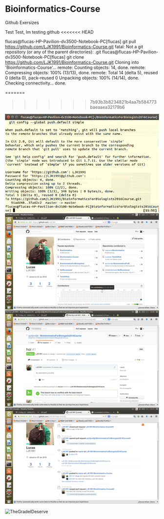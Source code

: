 # Bioinformatics-Course
Github Exersizes

Test Test, Im testing github
<<<<<<< HEAD

flucas@flucas-HP-Pavilion-dv3500-Notebook-PC[flucas] git pull https://github.com/LJK1991/Bioinformatics-Course.git
fatal: Not a git repository (or any of the parent directories): .git
flucas@flucas-HP-Pavilion-dv3500-Notebook-PC[flucas] git clone https://github.com/LJK1991/Bioinformatics-Course.git
Cloning into 'Bioinformatics-Course'...
remote: Counting objects: 14, done.
remote: Compressing objects: 100% (13/13), done.
remote: Total 14 (delta 5), reused 0 (delta 0), pack-reused 0
Unpacking objects: 100% (14/14), done.
Checking connectivity... done.

=======
>>>>>>> 7b93b3b8234821b4aa7b584773baeaaea32179b6


![Pic1](Pic1.png)
![Pic2](Pic2.png)
![Pic3](Pic3.png)
![Pic4](Pic4.png)

![TheGradeIDeserve](TheGradeIDeserve)
